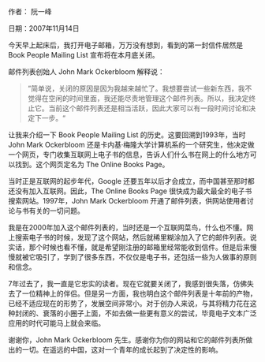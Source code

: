 
作者： 阮一峰

日期：2007年11月14日

今天早上起床后，我打开电子邮箱，万万没有想到，看到的第一封信件居然是Book People Mailing List 宣布将在本月底关闭。

邮件列表创始人 John Mark Ockerbloom 解释说：

>”简单说，关闭的原因是因为我越来越忙了。我想要尝试一些新东西，我不觉得在空闲的时间里面，我还能尽责地管理这个邮件列表。所以，我决定终止它。当前这个邮件列表还是相当活跃，因此大家可以有一段时间讨论和决定下一步。“

让我来介绍一下 Book People Mailing List 的历史。这要回溯到1993年，当时 John Mark Ockerbloom 还是卡内基·梅隆大学计算机系的一个研究生，他决定做一个网页，专门收集互联网上电子书的信息，告诉人们什么书在网上的什么地方可以找到。这个网页定名为 The Online Books Page。

当时正是互联网的起步年代，Google 还要五年以后才会成立，而中国甚至那时都还没有加入互联网。因此，The Online Books Page 很快成为最大最全的电子书搜索网站。1997年，John Mark Ockerbloom 开通了邮件列表，供网站使用者讨论与书有关的一切问题。

我是在2000年加入这个邮件列表的，当时还是一个互联网菜鸟，什么也不懂。网上搜索电子书的时候，发现了这个网站，然后就稀里糊涂加入了它的邮件列表。说实话，那个时候也看不懂，就是希望刚注册的邮箱里经常能收到信件。但是后来慢慢就被它吸引了，学到了很多东西，不仅仅是电子书，还包括一些为人做事的原则和信念。

7年过去了，我一直是它忠实的读者。现在它就要关闭了，我感到很失落，仿佛失去了一位精神上的伴侣。但是另一方面，我也明白这个邮件列表是十年前的产物，已经不适应现在的形势了，发展空间非常小。对于创办人来说，与其将精力花在这种封闭的、衰落的小圈子上面，不如去做一些更有意义的尝试，毕竟电子文本广泛应用的时代可能马上就会来临。

谢谢你，John Mark Ockerbloom 先生。感谢你为你的网站和它的邮件列表所做出的一切。在遥远的中国，这对一个青年的成长起到了决定性的影响。